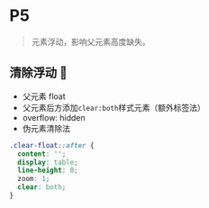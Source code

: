 # P5

> 元素浮动，影响父元素高度缺失。

## 清除浮动 🚀

- 父元素 float
- 父元素后方添加`clear:both`样式元素（额外标签法）
- overflow: hidden
- 伪元素清除法

```css
.clear-float::after {
  content: '';
  display: table;
  line-height: 0;
  zoom: 1;
  clear: both;
}
```
